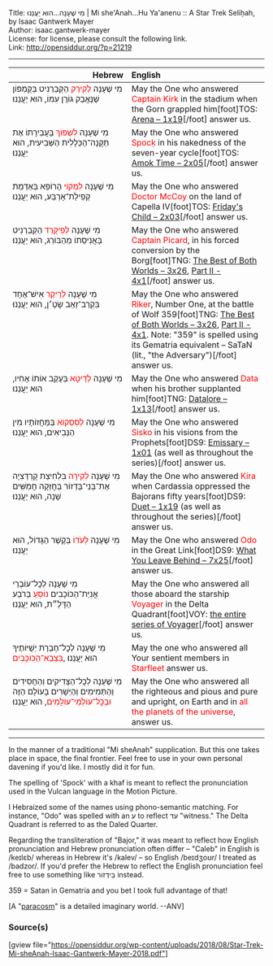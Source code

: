 <html>
<head></head>
<body>
Title: מִי שֶׁעָנָה...הוּא יַעֲנֵנוּ | Mi she'Anah...Hu Ya'anenu :: A Star Trek Seliḥah, by Isaac Gantwerk Mayer<br />
Author: isaac.gantwerk-mayer<br />
License: for license, please consult the following link.<br />
Link: <a href="http://opensiddur.org/?p=21219">http://opensiddur.org/?p=21219</a>
<p />
<hr />

<table style="margin-left: auto;margin-right: auto;" class="draggable">
<thead><tr><th id="x" style="text-align: right;">Hebrew</th><th style="text-align: left;">English</th></tr></thead>
<tbody>
<tr><td style="vertical-align:top;" width="46%">
<div class="liturgy"><span lang="he">
מִי שֶׁעָנָה <span style="color: red;">לְקִירְק</span> הַקְּבַרְנִיט 
בְּקֻּמְפּוֹן שֶׁנֶּאֱבַק גּוֹרֶן עִמוֹ,
הוּא יַעֲנֵנוּ׃
</span></div></td>
 
<td style="vertical-align:top;" width="53%">
<div class="english">
May the One who answered <span style="color: red;">Captain Kirk</span> 
in the stadium when the Gorn grappled him[foot]TOS: <a href="http://memory-alpha.wikia.com/wiki/Arena_(episode)">Arena – 1x19</a>[/foot]
answer us.
</div></td></tr>


<tr><td style="vertical-align:top;" width="46%">
<div class="liturgy"><span lang="he">
מִי שֶׁעָנָה <span style="color: red;">לִשְׂפּוֹךְ</span> 
בָּעֲבֵירָתוֹ אֶת תַּקָּנָה־הַכְּלָלִית הַשְּׁבִיעִית,
הוּא יַעֲנֵנוּ׃
</span></div></td>
 
<td style="vertical-align:top;" width="53%">
<div class="english">
May the One who answered <span style="color: red;">Spocḳ</span> 
in his nakedness of the seven-year cycle[foot]TOS: <a href="http://memory-alpha.wikia.com/wiki/Amok_Time_(episode)">Amok Time – 2x05</a>[/foot]
answer us.
</div></td></tr>


<tr><td style="vertical-align:top;" width="46%">
<div class="liturgy"><span lang="he">
מִי שֶׁעָנָה <span style="color: red;">לִמְקוֹי</span> הָרוֹפֵא 
בְּאַדְמַת קְפֵילַת־אָרְבַּע,
הוּא יַעֲנֵנוּ׃
</span></div></td>
 
<td style="vertical-align:top;" width="53%">
<div class="english">
May the One who answered <span style="color: red;">Doctor McCoy</span> 
on the land of Capella IV[foot]TOS: <a href="http://memory-alpha.wikia.com/wiki/Friday%27s_Child_(episode)">Friday's Child – 2x03</a>[/foot]
answer us.
</div></td></tr>


<tr><td style="vertical-align:top;" width="46%">
<div class="liturgy"><span lang="he">
מִי שֶׁעָנָה <span style="color: red;">לְפִיקָרְד</span> הַקְּבַרְנִיט 
בָּאֲנִיסַתוֹ מֵהַבּוֹרְג,
הוּא יַעֲנֵנוּ׃
</span></div></td>
 
<td style="vertical-align:top;" width="53%">
<div class="english">
May the One who answered <span style="color: red;">Captain Picard</span>, 
in his forced conversion by the Borg[foot]TNG: <a href="http://memory-alpha.wikia.com/wiki/The_Best_of_Both_Worlds_(episode)">The Best of Both Worlds – 3x26</a>, <a href="http://memory-alpha.wikia.com/wiki/The_Best_of_Both_Worlds,_Part_II_(episode)">Part II - 4x1</a>[/foot]
answer us.
</div></td></tr>


<tr><td style="vertical-align:top;" width="46%">
<div class="liturgy"><span lang="he">
מִי שֶׁעָנָה <span style="color: red;">לְרַיקֶר</span> אִישׁ־אֶחָד 
בִּקְרַב־זְאֵב שָׂטָ׳ן,
הוּא יַעֲנֵנוּ׃
</span></div></td>
 
<td style="vertical-align:top;" width="53%">
<div class="english">
May the One who answered <span style="color: red;">Riker</span>, Number One, 
at the battle of Wolf 359[foot]TNG: <a href="http://memory-alpha.wikia.com/wiki/The_Best_of_Both_Worlds_(episode)">The Best of Both Worlds – 3x26</a>, <a href="http://memory-alpha.wikia.com/wiki/The_Best_of_Both_Worlds,_Part_II_(episode)">Part II - 4x1</a>. Note: "359" is spelled using its Gematria equivalent – SaTaN (lit., "the Adversary")[/foot]
answer us.
</div></td></tr>


<tr><td style="vertical-align:top;" width="46%">
<div class="liturgy"><span lang="he">
מִי שֶׁעָנָה <span style="color: red;">לְדֵיטָא</span> 
בְּעָקַב אוֹתוֹ אָחִיו,
הוּא יַעֲנֵנוּ׃
</span></div></td>
 
<td style="vertical-align:top;" width="53%">
<div class="english">
May the One who answered <span style="color: red;">Data</span> 
when his brother supplanted him[foot]TNG: <a href="http://memory-alpha.wikia.com/wiki/Datalore_(episode)">Datalore – 1x13</a>[/foot]
answer us. 
</div></td></tr>


<tr><td style="vertical-align:top;" width="46%">
<div class="liturgy"><span lang="he">
מִי שֶׁעָנָה <span style="color: red;">לְסִסְקוֹא</span> 
בַּמַּחֲזוֹתָיו מִין הַנְּבִיאִים,
הוּא יַעֲנֵנוּ׃
</span></div></td>
 
<td style="vertical-align:top;" width="53%">
<div class="english">
May the One who answered <span style="color: red;">Sisko</span> 
in his visions from the Prophets[foot]DS9: <a href="http://memory-alpha.wikia.com/wiki/Emissary_(episode)">Emissary – 1x01</a> (as well as throughout the series)[/foot] 
answer us.
</div></td></tr>


<tr><td style="vertical-align:top;" width="46%">
<div class="liturgy"><span lang="he">
מִי שֶׁעָנָה <span style="color: red;">לְקִירָה</span> 
בִּלְחִיצַת קָרְדַּצִיָה אֶת־בְּנֵי־בָּדְזוֹר בְּחׇזְקָה חֲמִשִּׁים שָׁנָה,
הוּא יַעֲנֵנוּ׃
</span></div></td>
 
<td style="vertical-align:top;" width="53%">
<div class="english">
May the One who answered <span style="color: red;">Kira</span> 
when Cardassia oppressed the Bajorans fifty years[foot]DS9: <a href="http://memory-alpha.wikia.com/wiki/Duet_(episode)">Duet – 1x19</a> (as well as throughout the series)[/foot]
answer us.
</div></td></tr>


<tr><td style="vertical-align:top;" width="46%">
<div class="liturgy"><span lang="he">
מִי שֶׁעָנָה <span style="color: red;">לְעֹדוֹ</span> 
בְּקֶשֶׁר הַגָּדוֹל,
הוּא יַעֲנֵנוּ׃
</span></div></td>
 
<td style="vertical-align:top;" width="53%">
<div class="english">
May the One who answered <span style="color: red;">Odo</span> 
in the Great Link[foot]DS9: <a href="http://memory-alpha.wikia.com/wiki/What_You_Leave_Behind_(episode)">What You Leave Behind – 7x25</a>[/foot]
answer us. 
	</div></td></tr>


<tr><td style="vertical-align:top;" width="46%">
<div class="liturgy"><span lang="he">
מִי שֶׁעָנָה לְכׇל־עוֹבְרֵי אֳנִיַּת־הַכּוֹכָבִים <span style="color: red;">נוֹסֵעַ</span> 
בְּרֹבַע הַדָּלֶ״ת,
הוּא יַעֲנֵנוּ׃
</span></div></td>
 
<td style="vertical-align:top;" width="53%">
<div class="english">
May the One who answered all those aboard the starship <span style="color: red;">Voyager</span> 
in the Delta Quadrant[foot]VOY: <a href="http://memory-alpha.wikia.com/wiki/Star_Trek:_Voyager">the entire series of Voyager</a>[/foot]
answer us.
</div></td></tr>


<tr><td style="vertical-align:top;" width="46%">
<div class="liturgy"><span lang="he">
מִי שֶׁעָנָה לְכׇל־חֶבְרָת יְשֻׁיּוֹתֶיךָ
‎ <span style="color: red;">בִּצְבַא־הַכּוֹכָבִים‎</span>,
הוּא יַעֲנֵנוּ׃
</span></div></td>
 
<td style="vertical-align:top;" width="53%">
<div class="english">
May the one who answered all Your sentient members 
in <span style="color: red;">Starfleet</span>
answer us.
</div></td></tr>


<tr><td style="vertical-align:top;" width="46%">
<div class="liturgy"><span lang="he">
מִי שֶׁעָנָה לְכׇל־הַצָּדִיקִים וְהַחֲסִידִים וְהַתְּמִימִים וְהַיְּשָׁרִים
בָּעוֹלָם הַזֶּה <span style="color: red;">וּבְכׇל־עוֹלְמֵי־עוֹלָמִים</span>, 
הוּא יַעֲנֵנוּ׃
</span></div></td>
 
<td style="vertical-align:top;" width="53%">
<div class="english">
May the One who answered all the righteous and pious and pure and upright,
on Earth and in <span style="color: red;">all the planets of the universe</span>,
answer us.
</div></td></tr>
</tbody></table>

<hr />

In the manner of a traditional "Mi sheAnah" supplication. But this one takes place in space, the final frontier. Feel free to use in your own personal davening if you'd like. I mostly did it for fun.

The spelling of 'Spock' with a khaf is meant to reflect the pronunciation used in the Vulcan language in the Motion Picture.

I Hebraized some of the names using phono-semantic matching. For instance, "Odo" was spelled with an ע to reflect עד "witness." The Delta Quadrant is referred to as the Daled Quarter.

Regarding the transliteration of "Bajor," it was meant to reflect how English pronunciation and Hebrew pronunciation often differ – "Caleb" in English is /keɪlɛb/ whereas in Hebrew it's /kalev/ – so English /beɪdʒoʊr/ I treated as /badzor/. If you'd prefer the Hebrew to reflect the English pronunciation feel free to use something like בֵּידְזוֹר instead.

359 = Satan in Gematria and you bet I took full advantage of that!

[A "<a href="https://en.wikipedia.org/wiki/Paracosm">paracosm</a>" is a detailed imaginary world. --ANV]

<h3>Source(s)</h3>

[gview file="https://opensiddur.org/wp-content/uploads/2018/08/Star-Trek-Mi-sheAnah-Isaac-Gantwerk-Mayer-2018.pdf"]
</body>
</html>